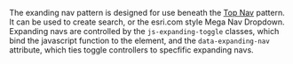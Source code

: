 The exanding nav pattern is designed for use beneath the [Top Nav](top-nav) pattern. It can be used to create search, or the esri.com style Mega Nav Dropdown. Expanding navs are controlled by the `js-expanding-toggle` classes, which bind the javascript function to the element, and the `data-expanding-nav` attribute, which ties toggle controllers to specfific expanding navs.
